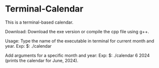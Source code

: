 # Terminal-Calendar
This is a terminal-based calendar. 

Download:
Download the exe version or compile the cpp file using g++.

Usage:
Type the name of the executable in terminal for current month and year.
Exp: $: ./calendar

Add arguments for a specific month and year:
Exp: $: ./calendar 6 2024 (prints the calendar for June, 2024).
